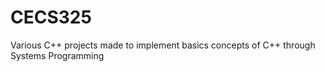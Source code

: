 # CECS325
Various C++ projects made to implement basics concepts of C++ through Systems Programming

